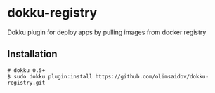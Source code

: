 # dokku-registry

Dokku plugin for deploy apps by pulling images from docker registry

## Installation

```
# dokku 0.5+
$ sudo dokku plugin:install https://github.com/olimsaidov/dokku-registry.git
```